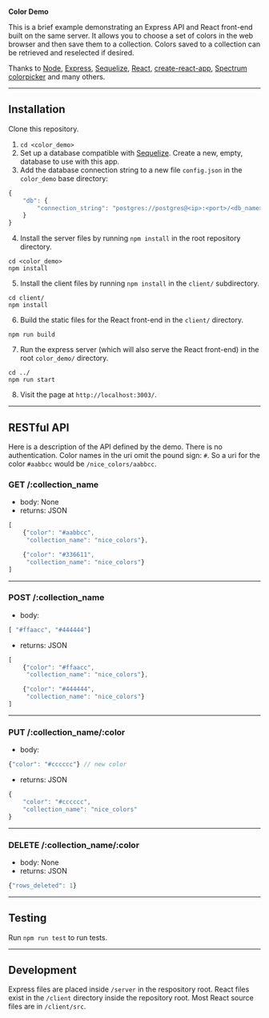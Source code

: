 **Color Demo**

This is a brief example demonstrating an Express API and React front-end built on the same server. It allows you to choose a set of colors in the web browser and then save them to a collection. Colors saved to a collection can be retrieved and reselected if desired.

Thanks to [Node](https://nodejs.org/), [Express](http://expressjs.com/), [Sequelize](http://docs.sequelizejs.com/), [React](https://reactjs.org/), [create-react-app](https://github.com/facebook/create-react-app), [Spectrum colorpicker](https://bgrins.github.io/spectrum/) and many others.

---

## Installation

Clone this repository.

1. ```cd <color_demo>```
2. Set up a database compatible with [Sequelize](http://docs.sequelizejs.com/). Create a new, empty, database to use with this app.
3. Add the database connection string to a new file `config.json` in the `color_demo` base directory:
```javascript
{
    "db": {
        "connection_string": "postgres://postgres@<ip>:<port>/<db_name>"
    }
}
```
4. Install the server files by running `npm install` in the root repository directory.
```
cd <color_demo>
npm install
```
5. Install the client files by running `npm install` in the `client/` subdirectory.
```
cd client/
npm install
```
6. Build the static files for the React front-end in the `client/` directory.
```
npm run build
``` 
7. Run the express server (which will also serve the React front-end) in the root `color_demo/` directory.
```
cd ../
npm run start
```
8. Visit the page at `http://localhost:3003/`.

---

## RESTful API

Here is a description of the API defined by the demo. There is no authentication. Color names in the uri omit the pound sign: `#`. So a uri for the color `#aabbcc` would be `/nice_colors/aabbcc`.

### GET /:collection_name

* body: None
* returns: JSON
```javascript
[
    {"color": "#aabbcc",
     "collection_name": "nice_colors"}, 

    {"color": "#336611",
     "collection_name": "nice_colors"}
]
```

---

### POST /:collection_name

* body:
```javascript
[ "#ffaacc", "#444444"]
```
* returns: JSON
```javascript
[
    {"color": "#ffaacc",
     "collection_name": "nice_colors"}, 

    {"color": "#444444",
     "collection_name": "nice_colors"}
]
```

---

### PUT /:collection_name/:color

* body:
```javascript
{"color": "#cccccc"} // new color
```
* returns: JSON
```javascript
{
    "color": "#cccccc",
    "collection_name": "nice_colors"
}
```

---

### DELETE /:collection_name/:color

* body: None
* returns: JSON
```javascript
{"rows_deleted": 1}
```

---

## Testing

Run `npm run test` to run tests.

---

## Development

Express files are placed inside `/server` in the respository root. React files exist in the `/client` directory inside the repository root. Most React source files are in `/client/src`.